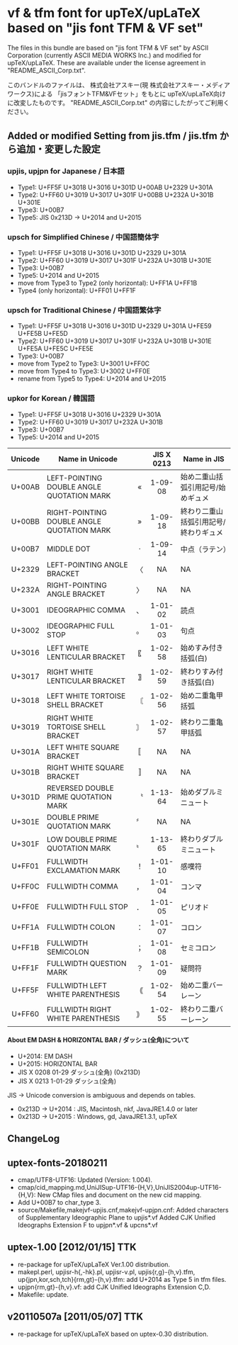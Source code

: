 vf & tfm font for upTeX/upLaTeX based on "jis font TFM & VF set"
================================================================


The files in this bundle are
based on "jis font TFM & VF set"
by ASCII Corporation (currently ASCII MEDIA WORKS Inc.)
and modified for upTeX/upLaTeX.
These are available under the license agreement in "README_ASCII_Corp.txt".

このバンドルのファイルは、
株式会社アスキー(現 株式会社アスキー・メディアワークス)による
「jisフォントTFM&VFセット」をもとに
upTeX/upLaTeX向けに改変したものです。
"README_ASCII_Corp.txt" の内容にしたがってご利用ください。


Added or modified Setting from jis.tfm / jis.tfm から追加・変更した設定
----------------------------------------------------------------------

### upjis, upjpn for Japanese / 日本語

* Type1: U+FF5F U+3018 U+3016 U+301D U+00AB U+2329 U+301A
* Type2: U+FF60 U+3019 U+3017 U+301F U+00BB U+232A U+301B U+301E
* Type3: U+00B7
* Type5: JIS 0x213D -> U+2014 and U+2015

### upsch for Simplified Chinese / 中国語簡体字

* Type1: U+FF5F U+3018 U+3016 U+301D U+2329 U+301A
* Type2: U+FF60 U+3019 U+3017 U+301F U+232A U+301B U+301E
* Type3: U+00B7
* Type5: U+2014 and U+2015
* move from Type3 to Type2 (only horizontal): U+FF1A U+FF1B
* Type4 (only horizontal): U+FF01 U+FF1F

### upsch for Traditional Chinese / 中国語繁体字

* Type1: U+FF5F U+3018 U+3016 U+301D U+2329 U+301A U+FE59 U+FE5B U+FE5D
* Type2: U+FF60 U+3019 U+3017 U+301F U+232A U+301B U+301E U+FE5A U+FE5C U+FE5E
* Type3: U+00B7
* move from Type2 to Type3: U+3001 U+FF0C
* move from Type4 to Type3: U+3002 U+FF0E
* rename from Type5 to Type4: U+2014 and U+2015

### upkor for Korean / 韓国語

* Type1: U+FF5F U+3018 U+3016 U+2329 U+301A
* Type2: U+FF60 U+3019 U+3017 U+232A U+301B
* Type3: U+00B7
* Type5: U+2014 and U+2015

| Unicode | Name in Unicode                           |   | JIS X 0213 | Name in JIS
|:------:|--------------------------------------------|:--:|:-------:|--------------------
| U+00AB | LEFT-POINTING DOUBLE ANGLE QUOTATION MARK  | « | 1-09-08 | 始め二重山括弧引用記号/始めギュメ
| U+00BB | RIGHT-POINTING DOUBLE ANGLE QUOTATION MARK | » | 1-09-18 | 終わり二重山括弧引用記号/終わりギュメ
| U+00B7 | MIDDLE DOT                                 | · | 1-09-14 | 中点（ラテン）
| U+2329 | LEFT-POINTING ANGLE BRACKET                | 〈  | NA      | NA
| U+232A | RIGHT-POINTING ANGLE BRACKET               | 〉  | NA      | NA
| U+3001 | IDEOGRAPHIC COMMA                          | 、 | 1-01-02 | 読点
| U+3002 | IDEOGRAPHIC FULL STOP                      | 。 | 1-01-03 | 句点
| U+3016 | LEFT WHITE LENTICULAR BRACKET              | 〖 | 1-02-58 | 始めすみ付き括弧(白)
| U+3017 | RIGHT WHITE LENTICULAR BRACKET             | 〗 | 1-02-59 | 終わりすみ付き括弧(白)
| U+3018 | LEFT WHITE TORTOISE SHELL BRACKET          | 〘 | 1-02-56 | 始め二重亀甲括弧
| U+3019 | RIGHT WHITE TORTOISE SHELL BRACKET         | 〙 | 1-02-57 | 終わり二重亀甲括弧
| U+301A | LEFT WHITE SQUARE BRACKET                  | 〚 | NA      | NA
| U+301B | RIGHT WHITE SQUARE BRACKET                 | 〛 | NA      | NA
| U+301D | REVERSED DOUBLE PRIME QUOTATION MARK       | 〝 | 1-13-64 | 始めダブルミニュート
| U+301E | DOUBLE PRIME QUOTATION MARK                | 〞 | NA      | NA
| U+301F | LOW DOUBLE PRIME QUOTATION MARK            | 〟 | 1-13-65 | 終わりダブルミニュート
| U+FF01 | FULLWIDTH EXCLAMATION MARK                 | ！ | 1-01-10 | 感嘆符
| U+FF0C | FULLWIDTH COMMA                            | ， | 1-01-04 | コンマ
| U+FF0E | FULLWIDTH FULL STOP                        | ． | 1-01-05 | ピリオド
| U+FF1A | FULLWIDTH COLON                            | ： | 1-01-07 | コロン
| U+FF1B | FULLWIDTH SEMICOLON                        | ； | 1-01-08 | セミコロン
| U+FF1F | FULLWIDTH QUESTION MARK                    | ？ | 1-01-09 | 疑問符
| U+FF5F | FULLWIDTH LEFT WHITE PARENTHESIS           | ｟ | 1-02-54 | 始め二重バーレーン
| U+FF60 | FULLWIDTH RIGHT WHITE PARENTHESIS          | ｠ | 1-02-55 | 終わり二重バーレーン


#### About EM DASH & HORIZONTAL BAR / ダッシュ(全角)について

* U+2014: EM DASH
* U+2015: HORIZONTAL BAR
* JIS X 0208    01-29 ダッシュ(全角) (0x213D)
* JIS X 0213  1-01-29 ダッシュ(全角)

JIS -> Unicode conversion is ambiguous and depends on tables.

* 0x213D -> U+2014 : JIS, Macintosh, nkf, JavaJRE1.4.0 or later
* 0x213D -> U+2015 : Windows, gd, JavaJRE1.3.1, upTeX


ChangeLog
---------

## uptex-fonts-20180211
* cmap/UTF8-UTF16:
  Updated (Version: 1.004).
* cmap/cid_mapping.md,UniJISup-UTF16-{H,V},UniJIS2004up-UTF16-{H,V}:
  New CMap files and document on the new cid mapping.
* Add U+00B7 to char_type 3.
* source/Makefile,makejvf-upjis.cnf,makejvf-upjpn.cnf:
  Added characters of Supplementary Ideographic Plane to upjis\*.vf
  Added CJK Unified Ideographs Extension F to upjpn\*.vf & upcns\*.vf

## uptex-1.00 [2012/01/15] TTK
* re-package for upTeX/upLaTeX Ver.1.00 distribution.
* makepl.perl, upjisr-h{,-hk}.pl, upjisr-v.pl,
  upjis{r,g}-{h,v}.tfm, up{jpn,kor,sch,tch}{rm,gt}-{h,v}.tfm:
  add U+2014 as Type 5 in tfm files.
* upjpn{rm,gt}-{h,v}.vf:
  add CJK Unified Ideographs Extension C,D.
* Makefile:
  update.

## v20110507a [2011/05/07] TTK
* re-package for upTeX/upLaTeX based on uptex-0.30 distribution.
